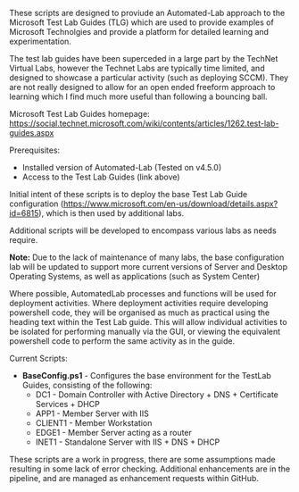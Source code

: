 These scripts are designed to proviude an Automated-Lab approach to the Microsoft Test Lab Guides (TLG) which are used to provide examples of Microsoft Technolgies and provide a platform for detailed learning and experimentation.

The test lab guides have been superceded in a large part by the TechNet Virtual Labs, however the Technet Labs are typically time limited, and designed to showcase a particular activity (such as deploying SCCM). They are not really designed to allow for an open ended freeform approach to learning which I find much more useful than following a bouncing ball.

Microsoft Test Lab Guides homepage: https://social.technet.microsoft.com/wiki/contents/articles/1262.test-lab-guides.aspx

Prerequisites:

- Installed version of Automated-Lab (Tested on v4.5.0)
- Access to the Test Lab Guides (link above)

Initial intent of these scripts is to deploy the base Test Lab Guide configuration (https://www.microsoft.com/en-us/download/details.aspx?id=6815), which is then used by additional labs.

Additional scripts will be developed to encompass various labs as needs require.

**Note:** Due to the lack of maintenance of many labs, the base configuration lab will be updated to support more current versions of Server and Desktop Operating Systems, as well as applications (such as System Center)

Where possible, AutomatedLab processes and functions will be used for deployment activities.  Where deployment activities require developing powershell code, they will be organised as much as practical using the heading text within the Test Lab guide. This will allow individual activities to be isolated for performing manually via the GUI, or viewing the equivalent powershell code to perform the same activity as in the guide.

Current Scripts:

- **BaseConfig.ps1** - Configures the base environment for the TestLab Guides, consisting of the following:
    - DC1 - Domain Controller with Active Directory + DNS + Certificate Services + DHCP
    - APP1 - Member Server with IIS
    - CLIENT1 - Member Workstation
    - EDGE1 - Member Server acting as a router
    - INET1 - Standalone Server with IIS + DNS + DHCP
    
These scripts are a work in progress, there are some assumptions made resulting in some lack of error checking. Additional enhancements are in the pipeline, and are managed as enhancement requests within GitHub.
